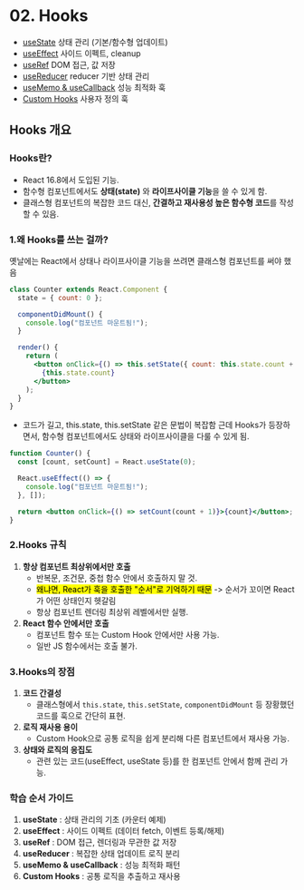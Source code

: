 # 02. Hooks

- [useState](./useState.md) 상태 관리 (기본/함수형 업데이트)
- [useEffect](./useEffect.md) 사이드 이펙트, cleanup
- [useRef](./useRef.md) DOM 접근, 값 저장
- [useReducer](./useReducer.md) reducer 기반 상태 관리
- [useMemo & useCallback](./useMemo-useCallback.md) 성능 최적화 훅
- [Custom Hooks](./custom-hooks.md) 사용자 정의 훅


## Hooks 개요

### Hooks란?
- React 16.8에서 도입된 기능.
- 함수형 컴포넌트에서도 **상태(state)** 와 **라이프사이클 기능**을 쓸 수 있게 함.
- 클래스형 컴포넌트의 복잡한 코드 대신, **간결하고 재사용성 높은 함수형 코드**를 작성할 수 있음.

### 1.왜 Hooks를 쓰는 걸까?
옛날에는 React에서 상태나 라이프사이클 기능을 쓰려면 클래스형 컴포넌트를 써야 했음
```jsx
class Counter extends React.Component {
  state = { count: 0 };

  componentDidMount() {
    console.log("컴포넌트 마운트됨!");
  }

  render() {
    return (
      <button onClick={() => this.setState({ count: this.state.count + 1 })}>
        {this.state.count}
      </button>
    );
  }
}
```
- 코드가 길고, this.state, this.setState 같은 문법이 복잡함
근데 Hooks가 등장하면서, 함수형 컴포넌트에서도 상태와 라이프사이클을 다룰 수 있게 됨.
```jsx
function Counter() {
  const [count, setCount] = React.useState(0);

  React.useEffect(() => {
    console.log("컴포넌트 마운트됨!");
  }, []);

  return <button onClick={() => setCount(count + 1)}>{count}</button>;
}
```
### 2.Hooks 규칙
1. **항상 컴포넌트 최상위에서만 호출**  
   - 반복문, 조건문, 중첩 함수 안에서 호출하지 말 것.
   - <mark>왜냐면, React가 훅을 호출한 "순서"로 기억하기 때문</mark> -> 순서가 꼬이면 React가 어떤 상태인지 헷갈림
   - 항상 컴포넌트 렌더링 최상위 레벨에서만 실행.
2. **React 함수 안에서만 호출**  
   - 컴포넌트 함수 또는 Custom Hook 안에서만 사용 가능.  
   - 일반 JS 함수에서는 호출 불가.
  

### 3.Hooks의 장점
1. **코드 간결성**  
   - 클래스형에서 `this.state`, `this.setState`, `componentDidMount` 등 장황했던 코드를 훅으로 간단히 표현.
2. **로직 재사용 용이**  
   - Custom Hook으로 공통 로직을 쉽게 분리해 다른 컴포넌트에서 재사용 가능.
3. **상태와 로직의 응집도**  
   - 관련 있는 코드(useEffect, useState 등)를 한 컴포넌트 안에서 함께 관리 가능.
  
### 학습 순서 가이드
1. **useState** : 상태 관리의 기초 (카운터 예제)  
2. **useEffect** : 사이드 이펙트 (데이터 fetch, 이벤트 등록/해제)  
3. **useRef** : DOM 접근, 렌더링과 무관한 값 저장  
4. **useReducer** : 복잡한 상태 업데이트 로직 분리  
5. **useMemo & useCallback** : 성능 최적화 패턴  
6. **Custom Hooks** : 공통 로직을 추출하고 재사용  

